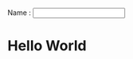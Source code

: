 <!DOCTYPE html>
<html lang="en-US">
<script src="http://ajax.googleapis.com/ajax/libs/angularjs/1.4.8/angular.min.js"></script>
<body>

<div ng-app="">
 	<p>Name : <input type="text" ng-model="name"></p>
 	<h1>Hello World</h1>
</div>

</body>
</html>